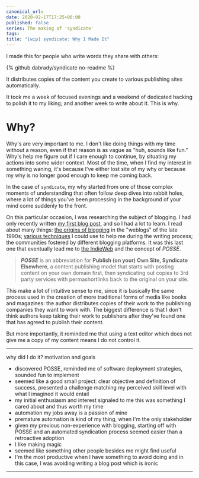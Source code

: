 ```yaml
---
canonical_url:
date: 2020-02-17T17:25+00:00
published: false
series: The making of 'syndicate'
tags:
title: "[wip] syndicate: Why I Made It"
---
```


I made this for people who write words they share with others:

{% github dabrady/syndicate no-readme %}

It distributes copies of the content you create to various publishing sites automatically.

It took me a week of focused evenings and a weekend of dedicated hacking to polish it to my liking; and another week to write about it. This is why.

# Why?

Why's are very important to me. I don't like doing things with my time without a reason, even if that reason is as vague as "huh, sounds like fun." Why's help me figure out if I care enough to continue, by situating my actions into some wider context. Most of the time, when I find my interest in something waning, it's because I've either lost site of my why or because my why is no longer good enough to keep me coming back.

In the case of `syndicate`, my why started from one of those complex moments of understanding that often follow deep dives into rabbit holes, where a lot of things you've been processing in the background of your mind come suddenly to the front.

On this particular occasion, I was researching the subject of blogging. I had only recently written [my first blog post](), and so I had a lot to learn. I read about many things: [the origins of blogging](http://www.rebeccablood.net/essays/weblog_history.html) in the "weblogs" of the late 1990s; [various techniques](https://dev.to/amrutaranade/how-to-write-a-blog-post-the-four-drafts-method-1k7b) I could use to help me during the writing process; the communities fostered by different blogging platforms. It was this last one that eventually lead me to [the IndieWeb](https://indieweb.org/POSSE) and the concept of _POSSE_.

> **_POSSE_** is an abbreviation for **Publish (on your) Own Site, Syndicate Elsewhere**, a content publishing model that starts with posting content on your own domain first, then syndicating out copies to 3rd party services with permashortlinks back to the original on your site.

This make a lot of intuitive sense to me, since it is basically the same process used in the creation of more traditional forms of media like books and magazines: the author distributes copies of their work to the publishing companies they want to work with. The biggest difference is that I don't think authors keep taking their work to publishers after they've found one that has agreed to publish their content.

But more importantly, it reminded me that using a text editor which does not give me a copy of my content means I do not control it.

---
why did I do it? motivation and goals
- discovered POSSE, reminded me of software deployment strategies, sounded fun to implement
- seemed like a good small project: clear objective and definition of success, presented a challenge matching my perceived skill level with what I imagined it would entail
- my initial enthusiasm and interest signaled to me this was something I cared about and thus worth my time
- automation my jobs away is a passion of mine
- premature automation is kind of my thing, when I'm the only stakeholder
- given my previous non-experience with blogging, starting off with POSSE and an automated syndication process seemed easier than a retroactive adoption
- I like making magic
- seemed like something other people besides me might find useful
- I'm the most productive when I have something to avoid doing and in this case, I was avoiding writing a blog post which is ironic
---
